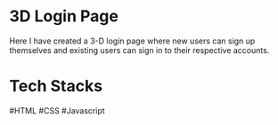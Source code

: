 # 3D Login Page
Here I have created a 3-D login page where new users can sign up themselves and existing users can sign in to their respective accounts.

# Tech Stacks
#HTML
#CSS
#Javascript
